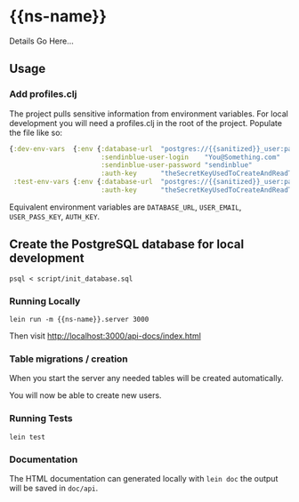# {{ns-name}}

Details Go Here...

## Usage

### Add profiles.clj

The project pulls sensitive information from environment variables. For local
development you will need a profiles.clj in the root of the project. Populate
the file like so:

``` clojure
{:dev-env-vars  {:env {:database-url  "postgres://{{sanitized}}_user:password1@127.0.0.1:5432/{{sanitized}}?stringtype=unspecified"
                       :sendinblue-user-login    "You@Something.com"
                       :sendinblue-user-password "sendinblue"
                       :auth-key      "theSecretKeyUsedToCreateAndReadTokens"}}
 :test-env-vars {:env {:database-url  "postgres://{{sanitized}}_user:password1@127.0.0.1:5432/{{sanitized}}_test?stringtype=unspecified"
                       :auth-key      "theSecretKeyUsedToCreateAndReadTokens"}}}
```
Equivalent environment variables are `DATABASE_URL`, `USER_EMAIL`, `USER_PASS_KEY`, `AUTH_KEY`.

## Create the PostgreSQL database for local development

`psql < script/init_database.sql`

### Running Locally

`lein run -m {{ns-name}}.server 3000`

Then visit [http://localhost:3000/api-docs/index.html](http://localhost:3000/api-docs/index.html)

### Table migrations / creation

When you start the server any needed tables will be created automatically.

You will now be able to create new users.

### Running Tests

`lein test`

### Documentation

The HTML documentation can generated locally with `lein doc` the output will be
saved in `doc/api`.
